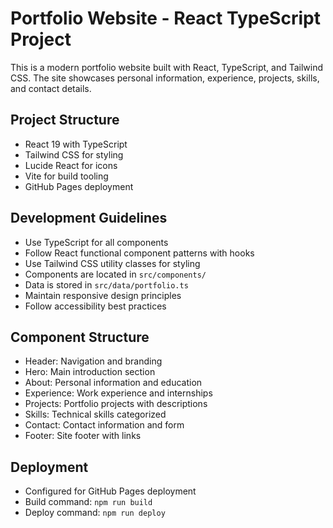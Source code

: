 <!-- Use this file to provide workspace-specific custom instructions to Copilot. For more details, visit https://code.visualstudio.com/docs/copilot/copilot-customization#_use-a-githubcopilotinstructionsmd-file -->

# Portfolio Website - React TypeScript Project

This is a modern portfolio website built with React, TypeScript, and Tailwind CSS. The site showcases personal information, experience, projects, skills, and contact details.

## Project Structure
- React 19 with TypeScript
- Tailwind CSS for styling
- Lucide React for icons
- Vite for build tooling
- GitHub Pages deployment

## Development Guidelines
- Use TypeScript for all components
- Follow React functional component patterns with hooks
- Use Tailwind CSS utility classes for styling
- Components are located in `src/components/`
- Data is stored in `src/data/portfolio.ts`
- Maintain responsive design principles
- Follow accessibility best practices

## Component Structure
- Header: Navigation and branding
- Hero: Main introduction section
- About: Personal information and education
- Experience: Work experience and internships
- Projects: Portfolio projects with descriptions
- Skills: Technical skills categorized
- Contact: Contact information and form
- Footer: Site footer with links

## Deployment
- Configured for GitHub Pages deployment
- Build command: `npm run build`
- Deploy command: `npm run deploy`
